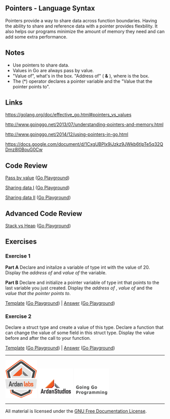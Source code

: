 ## Pointers - Language Syntax

Pointers provide a way to share data across function boundaries. Having the ability to share and reference data with a pointer provides flexbility. It also helps our programs minimize the amount of memory they need and can add some extra performance.

## Notes

* Use pointers to share data.
* Values in Go are always pass by value.
* "Value of", what's in the box. "Address of" ( **&** ), where is the box.
* The (*) operator declares a pointer variable and the "Value that the pointer points to".

## Links

https://golang.org/doc/effective_go.html#pointers_vs_values

http://www.goinggo.net/2013/07/understanding-pointers-and-memory.html

http://www.goinggo.net/2014/12/using-pointers-in-go.html

https://docs.google.com/document/d/1CxgUBPlx9iJzkz9JWkb6tIpTe5q32QDmz8l0BouG0Cw

## Code Review

[Pass by value](example1/example1.go) ([Go Playground](http://play.golang.org/p/cpCcLsdbM6))

[Sharing data I](example2/example2.go) ([Go Playground](http://play.golang.org/p/j4uDMFJqiF))

[Sharing data II](example3/example3.go) ([Go Playground](http://play.golang.org/p/cK1_GFyDOo))

## Advanced Code Review

[Stack vs Heap](advanced/example1/example1.go) ([Go Playground](http://play.golang.org/p/931Cw6uzsn))

## Exercises

### Exercise 1

**Part A** Declare and initalize a variable of type int with the value of 20. Display the _address of_ and _value of_ the variable.

**Part B** Declare and initialize a pointer variable of type int that points to the last variable you just created. Display the _address of_ , _value of_ and the _value that the pointer points to_.

[Template](exercises/template1/template1.go) ([Go Playground](http://play.golang.org/p/asM7GXfJNk)) | 
[Answer](exercises/exercise1/exercise1.go) ([Go Playground](http://play.golang.org/p/pUtHSTN0Ef))

### Exercise 2

Declare a struct type and create a value of this type. Declare a function that can change the value of some field in this struct type. Display the value before and after the call to your function.

[Template](exercises/template2/template2.go) ([Go Playground](http://play.golang.org/p/b6-FNFOToO)) | 
[Answer](exercises/exercise2/exercise2.go) ([Go Playground](http://play.golang.org/p/oEtveMoO1s))

___
[![Ardan Labs](../../00-slides/images/ggt_logo.png)](http://www.ardanlabs.com)
[![Ardan Studios](../../00-slides/images/ardan_logo.png)](http://www.ardanstudios.com)
[![GoingGo Blog](../../00-slides/images/ggb_logo.png)](http://www.goinggo.net)
___
All material is licensed under the [GNU Free Documentation License](https://github.com/ArdanStudios/gotraining/blob/master/LICENSE).